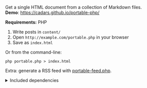 Get a single HTML document from a collection of Markdown files.\
**Demo**: https://cadars.github.io/portable-php/

**Requirements:** PHP

1. Write posts in `content/`
2. Open `http://example.com/portable.php` in your browser
3. Save as `index.html`


Or from the command-line:

```
php portable.php > index.html
```


Extra: generate a RSS feed with [portable-feed.php](https://gist.github.com/cadars/c1c2d4bad67e176ef833511385bc888c).


<details>
<summary>Included dependencies</summary>

<br>

- [Parsedown](https://parsedown.org/) converts Markdown to HTML.
- [ParsedownExtra](https://github.com/erusev/parsedown-extra) adds support for footnotes, abbreviations, definition lists, tables, `class` and `id` attributes, fenced code blocks, and Markdown inside HTML blocks.
- [ParsedownExtraPlugin](https://github.com/taufik-nurrohman/parsedown-extra-plugin) adds `loading="lazy"` to images, figure and figcaption elements, and more. Can be used for [syntax highlighting](https://github.com/taufik-nurrohman/parsedown-extra-plugin#custom-code-block-contents).

</details>
